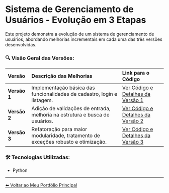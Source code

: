 # Sistema de Gerenciamento de Usuários - Evolução em 3 Etapas

Este projeto demonstra a evolução de um sistema de gerenciamento de usuários, abordando melhorias incrementais em cada uma das três versões desenvolvidas.

### 🔍 Visão Geral das Versões:

| Versão    | Descrição das Melhorias                                                                                | Link para o Código                                        |
| :-------- | :----------------------------------------------------------------------------------------------------- | :-------------------------------------------------------- |
| **Versão 1** | Implementação básica das funcionalidades de cadastro, login e listagem.                               | [Ver Código e Detalhes da Versão 1](versao_1/README.md) |
| **Versão 2** | Adição de validações de entrada, melhoria na estrutura e busca de usuários.                           | [Ver Código e Detalhes da Versão 2](versao_2/README.md) |
| **Versão 3** | Refatoração para maior modularidade, tratamento de exceções robusto e otimização.                  | [Ver Código e Detalhes da Versão 3](versao_3/README.md) |

### 🛠️ Tecnologias Utilizadas:
* Python

---

[⬅️ Voltar ao Meu Portfólio Principal]([link-para-o-seu-repositorio-portfolio-dev](https://github.com/AdrianeDeCarvalho/sistema-gerenciamento-usuarios))
